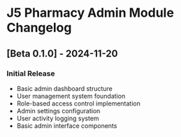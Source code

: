 # J5 Pharmacy Admin Module Changelog

## [Beta 0.1.0] - 2024-11-20

### Initial Release
- Basic admin dashboard structure
- User management system foundation
- Role-based access control implementation
- Admin settings configuration
- User activity logging system
- Basic admin interface components
